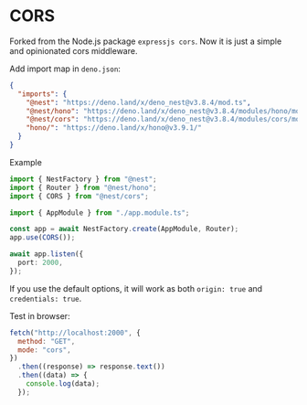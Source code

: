 # CORS

Forked from the Node.js package `expressjs cors`. Now it is just a simple and
opinionated cors middleware.

Add import map in `deno.json`:

```json
{
  "imports": {
    "@nest": "https://deno.land/x/deno_nest@v3.8.4/mod.ts",
    "@nest/hono": "https://deno.land/x/deno_nest@v3.8.4/modules/hono/mod.ts",
    "@nest/cors": "https://deno.land/x/deno_nest@v3.8.4/modules/cors/mod.ts",
    "hono/": "https://deno.land/x/hono@v3.9.1/"
  }
}
```

Example

```ts
import { NestFactory } from "@nest";
import { Router } from "@nest/hono";
import { CORS } from "@nest/cors";

import { AppModule } from "./app.module.ts";

const app = await NestFactory.create(AppModule, Router);
app.use(CORS());

await app.listen({
  port: 2000,
});
```

If you use the default options, it will work as both `origin: true` and
`credentials: true`.

Test in browser:

```js
fetch("http://localhost:2000", {
  method: "GET",
  mode: "cors",
})
  .then((response) => response.text())
  .then((data) => {
    console.log(data);
  });
```
